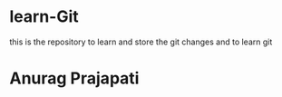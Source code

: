# learn-Git
this is the repository to learn and store the git changes and to learn git 
<br>
<h1>Anurag Prajapati</h1>
